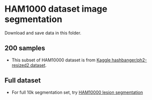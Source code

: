 # HAM1000 dataset image segmentation

Download and save data in this folder.

## 200 samples

- This subset of HAM10000 dataset is from [Kaggle hashbanger/ph2-resized2 dataset](https://www.kaggle.com/hashbanger/ph2-resized2).

## Full dataset

- For full 10k segmentation set, try [HAM10000 lesion segmentation](https://www.kaggle.com/tschandl/ham10000-lesion-segmentations)


